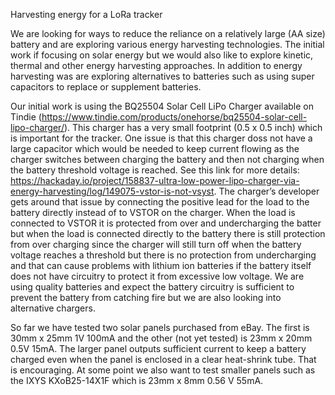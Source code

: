 Harvesting energy for a LoRa tracker

We are looking for ways to reduce the reliance on a relatively large (AA size) battery and are exploring various energy harvesting technologies. The initial work if focusing on solar energy but we would also like to explore kinetic, thermal and other energy harvesting approaches. In addition to energy harvesting was are exploring alternatives to batteries such as using super capacitors to replace or supplement batteries. 


Our initial work is using the BQ25504 Solar Cell LiPo Charger available on Tindie (<https://www.tindie.com/products/onehorse/bq25504-solar-cell-lipo-charger/>). This charger has a very small footprint (0.5 x 0.5 inch) which is important for the tracker. One issue is that this charger doss not have a large capacitor which would be needed to keep current flowing as the charger switches between charging the battery and then not charging when the battery threshold voltage is reached. See this link for more details: <https://hackaday.io/project/158837-ultra-low-power-lipo-charger-via-energy-harvesting/log/149075-vstor-is-not-vsyst>. The charger’s developer gets around that issue by connecting the positive lead for the load to the battery directly instead of to VSTOR on the charger. When the load is connected to VSTOR it is protected from over and undercharging the batter but when the load is connected directly to the battery there is still protection from over charging since the charger will still turn off when the battery voltage reaches a threshold but there is no protection from undercharging and that can cause problems with lithium ion batteries if the battery itself does not have circuitry to protect it from excessive low voltage. We are using quality batteries and expect the battery circuitry is sufficient to prevent the battery from catching fire but we are also looking into alternative chargers.

So far we have tested two solar panels purchased from eBay. The first is 30mm x 25mm 1V 100mA and the other (not yet tested) is 23mm x 20mm 0.5V 15mA. The larger panel outputs sufficient current to keep a battery charged even when the panel is enclosed in a clear heat-shrink tube. That is encouraging. At some point we also want to test smaller panels such as the IXYS KXoB25-14X1F which is 23mm x 8mm 0.56 V 55mA.
